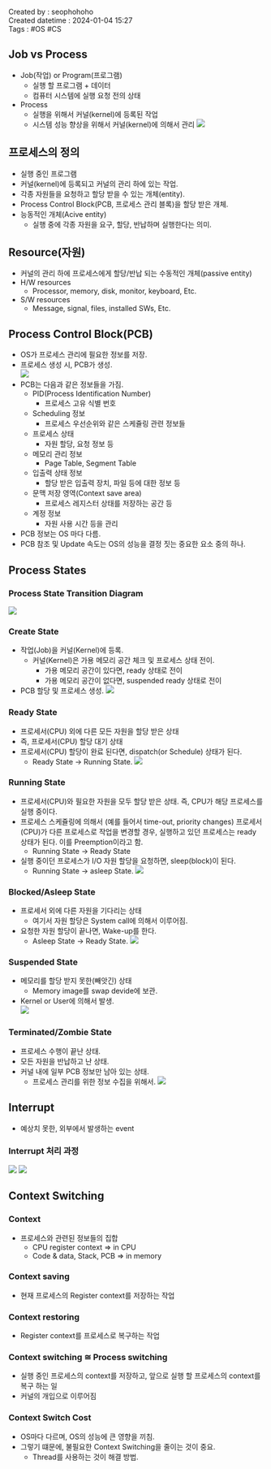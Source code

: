 Created by : seophohoho  
Created datetime : 2024-01-04 15:27  
Tags :  #OS #CS 
## Job vs Process
- Job(작업) or Program(프로그램)
	- 실행 할 프로그램 + 데이터
	- 컴퓨터 시스템에 실행 요청 전의 상태
- Process
	- 실행을 위해서 커널(kernel)에 등록된 작업
	- 시스템 성능 향상을 위해서 커널(kernel)에 의해서 관리
![](./img/img99.png)
## 프로세스의 정의
- 실행 중인 프로그램
- 커널(kernel)에 등록되고 커널의 관리 하에 있는 작업.
- 각종 자원들을 요청하고 할당 받을 수 있는 개체(entity).
- Process Control Block(PCB, 프로세스 관리 블록)을 할당 받은 개체.
- 능동적인 개체(Acive entity)
	- 실행 중에 각종 자원을 요구, 할당, 반납하며 실행한다는 의미.
## Resource(자원)
- 커널의 관리 하에 프로세스에게 할당/반납 되는 수동적인 개체(passive entity)
- H/W resources
	- Processor, memory, disk, monitor, keyboard, Etc.
- S/W resources
	- Message, signal, files, installed SWs, Etc.
## Process Control Block(PCB)
- OS가 프로세스 관리에 필요한 정보를 저장.
- 프로세스 생성 시, PCB가 생성.  
![](./img/img002.png)
- PCB는 다음과 같은 정보들을 가짐.
	- PID(Process Identification Number)
		- 프로세스 고유 식별 번호
	- Scheduling 정보
		- 프로세스 우선순위와 같은 스케쥴링 관련 정보들
	- 프로세스 상태
		- 자원 할당, 요청 정보 등
	- 메모리 관리 정보
		- Page Table, Segment Table
	- 입출력 상태 정보
		- 할당 받은 입출력 장치, 파일 등에 대한 정보 등
	- 문맥 저장 영역(Context save area)
		- 프로세스 레지스터 상태를 저장하는 공간 등
	- 계정 정보
		- 자원 사용 시간 등을 관리
- PCB 정보는 OS 마다 다름.
- PCB 참조 및 Update 속도는 OS의 성능을 결정 짓는 중요한 요소 중의 하나.
## Process States
### Process State Transition Diagram
![](./img/img003.png)
### Create State
- 작업(Job)을 커널(Kernel)에 등록.
	- 커널(Kernel)은 가용 메모리 공간 체크 및 프로세스 상태 전이.
		- 가용 메모리 공간이 있다면, ready 상태로 전이
		- 가용 메모리 공간이 없다면, suspended ready 상태로 전이
- PCB 할당 및 프로세스 생성. 
![](./img/img004.png)
### Ready State
- 프로세서(CPU) 외에 다른 모든 자원을 할당 받은 상태
- 즉, 프로세서(CPU) 할당 대기 상태
- 프로세서(CPU) 할당이 완료 된다면, dispatch(or Schedule) 상태가 된다.
	- Ready State -> Running State. 
![](./img/img005.png)
### Running State
- 프로세서(CPU)와 필요한 자원을 모두 할당 받은 상태. 즉, CPU가 해당 프로세스를 실행 중이다.
- 프로세스 스케쥴링에 의해서 (예를 들어서 time-out, priority changes) 프로세서(CPU)가 다른 프로세스로 작업을 변경할 경우, 실행하고 있던 프로세스는 ready 상태가 된다. 이를 Preemption이라고 함.
	- Running State -> Ready State
- 실행 중이던 프로세스가 I/O 자원 할당을 요청하면, sleep(block)이 된다.
	- Running State -> asleep State. 
![](./img/img006.png)
### Blocked/Asleep State
- 프로세서 외에 다른 자원을 기다리는 상태
	- 여기서 자원 할당은 System call에 의해서 이루어짐.
- 요청한 자원 할당이 끝나면, Wake-up를 한다.
	- Asleep State -> Ready State. 
![](./img/img007.png)
### Suspended State
- 메모리를 할당 받지 못한(빼앗긴) 상태
	- Memory image를 swap devide에 보관.
- Kernel or User에 의해서 발생.  
![](img008.png)
### Terminated/Zombie State
- 프로세스 수행이 끝난 상태.
- 모든 자원을 반납하고 난 상태.
- 커널 내에 일부 PCB 정보만 남아 있는 상태.
	- 프로세스 관리를 위한 정보 수집을 위해서. 
![](./img/img009.png)
## Interrupt
- 예상치 못한, 외부에서 발생하는 event
### Interrupt 처리 과정
![](./img/img010.png)
![](./img/img011.png)
## Context Switching
### Context
- 프로세스와 관련된 정보들의 집합
	- CPU register context => in CPU
	- Code & data, Stack, PCB => in memory
### Context saving
- 현재 프로세스의 Register context를 저장하는 작업
### Context restoring
- Register context를 프로세스로 복구하는 작업
### Context switching ≅ Process switching
- 실행 중인 프로세스의 context를 저장하고, 앞으로 실행 할 프로세스의 context를 복구 하는 일
- 커널의 개입으로 이루어짐
### Context Switch Cost
- OS마다 다르며, OS의 성능에 큰 영향을 끼침.
- 그렇기 떄문에, 불필요한 Context Switching을 줄이는 것이 중요.
	- Thread를 사용하는 것이 해결 방법.